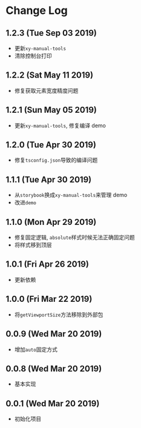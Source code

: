 # Change Log

## 1.2.3 (Tue Sep 03 2019)

-   更新`xy-manual-tools`
-   清除控制台打印

## 1.2.2 (Sat May 11 2019)

-   修复获取元素宽度精度问题

## 1.2.1 (Sun May 05 2019)

-   更新`xy-manual-tools`, 修复编译 demo

## 1.2.0 (Tue Apr 30 2019)

-   修复`tsconfig.json`导致的编译问题

## 1.1.1 (Tue Apr 30 2019)

-   从`storybook`换成`xy-manual-tools`来管理 demo
-   改进`demo`

## 1.1.0 (Mon Apr 29 2019)

-   修复固定逻辑, `absolute`样式时候无法正确固定问题
-   将样式移到顶层

## 1.0.1 (Fri Apr 26 2019)

-   更新依赖

## 1.0.0 (Fri Mar 22 2019)

-   将`getViewportSize`方法移除到外部包

## 0.0.9 (Wed Mar 20 2019)

-   增加`auto`固定方式

## 0.0.8 (Wed Mar 20 2019)

-   基本实现

## 0.0.1 (Wed Mar 20 2019)

-   初始化项目
